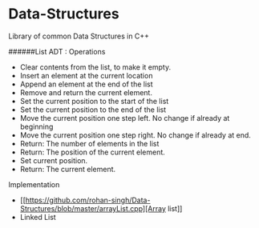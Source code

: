 # Data-Structures
Library of common Data Structures in C++

######List ADT :
Operations
- Clear contents from the list, to make it empty.
- Insert an element at the current location
- Append an element at the end of the list
- Remove and return the current element.
- Set the current position to the start of the list
- Set the current position to the end of the list
- Move the current position one step left. No change if already at beginning
- Move the current position one step right. No change if already at end.
- Return: The number of elements in the list
- Return: The position of the current element.
- Set current position.
- Return: The current element. 

Implementation
- [[https://github.com/rohan-singh/Data-Structures/blob/master/arrayList.cpp][Array list]]
- Linked List
